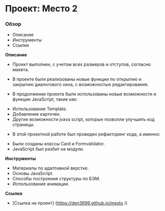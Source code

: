# Проект: Место 2
### Обзор
* Описание
* Инструменты
* Ссылки

**Описание**

* Проект выполнен, с учетом всех размеров
и отступов, согласно макета.

* В проекте были реализованы новые функции
по открытию и закрытию диалогового окна,
с возможностью редактирования.

* В продолжении проекта были использованы новые возможности и функции JavaScript, такие как:

- Использование Template.
- Добавление карточек.
- Другие возможности jvava script, которые позволли улучшить код страницы.

* В этой проектной работе был проведен рефакторинг кода, а именно:

- Были созданы классы Card и Formvalidator.
- JavaScript был разбит на модули.

**Инструменты**
* Материалы по адаптивной верстке.
* Основы JavaScript.
* Способы построения структуры по БЭМ.
* Использование анимации.

**Ссылки**
 * [Ссылка на проект] (https://den3699.github.io/mesto /)





